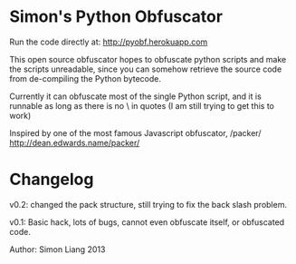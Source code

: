 Simon's Python Obfuscator
=========================

Run the code directly at: http://pyobf.herokuapp.com

This open source obfuscator hopes to obfuscate python scripts and make the scripts unreadable, since you can somehow retrieve the source code from de-compiling the Python bytecode.

Currently it can obfuscate most of the single Python script, and it is runnable as long as there is no \\ in quotes (I am still trying to get this to work)

Inspired by one of the most famous Javascript obfuscator, /packer/
http://dean.edwards.name/packer/

Changelog
=========
v0.2: changed the pack structure, still trying to fix the back slash problem.

v0.1: Basic hack, lots of bugs, cannot even obfuscate itself, or obfuscated code.

Author: Simon Liang
2013
